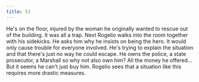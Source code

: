 ```yaml
---
title: 53
---
```


He's on the floor, injured by the woman he originally wanted to rescue out of the building.
It was all a trap.
Next Rogelio walks into the room together with his sidekicks.
He asks him why he insists on being the hero.
It would only cause trouble for everyone involved.
He's trying to explain the situation and that there's just no way he could escape.
He owns the police, a state prosecutor, a Marshall so why not also own him?
All the money he offered&hellip;
But it seems he can't just buy him.
Rogelio sees that a situation like this requires more drastic measures.
